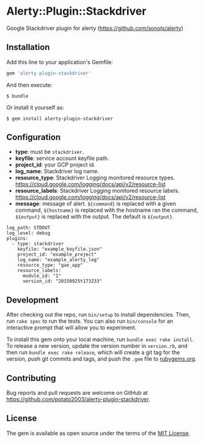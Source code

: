 # Alerty::Plugin::Stackdriver

Google Stackdriver plugin for alerty (https://github.com/sonots/alerty)

## Installation

Add this line to your application's Gemfile:

```ruby
gem 'alerty-plugin-stackdriver'
```

And then execute:

    $ bundle

Or install it yourself as:

    $ gem install alerty-plugin-stackdriver

## Configuration

* **type**: must be `stackdriver`.
* **keyfile**: service account keyfile path.
* **project_id**: your GCP project id.
* **log_name**: Stackdriver log name.
* **resource_type**: Stackdriver Logging monitored resource types. https://cloud.google.com/logging/docs/api/v2/resource-list
* **resource_labels**: Stackdriver Logging monitored resource labels. https://cloud.google.com/logging/docs/api/v2/resource-list
* **message**: message of alert. `${command}` is replaced with a given command, `${hostname}` is replaced with the hostname ran the command, `${output}` is replaced with the output. The default is `${output}`.


```
log_path: STDOUT
log_level: debug
plugins:
  - type: stackdriver
    keyfile: "example_keyfile.json"
    project_id: "example_project"
    log_name: "example_alerty_log"
    resource_type: "gae_app"
    resource_labels:
      module_id: "1"
      version_id: "20150925t173233"
```

## Development

After checking out the repo, run `bin/setup` to install dependencies. Then, run `rake spec` to run the tests. You can also run `bin/console` for an interactive prompt that will allow you to experiment.

To install this gem onto your local machine, run `bundle exec rake install`. To release a new version, update the version number in `version.rb`, and then run `bundle exec rake release`, which will create a git tag for the version, push git commits and tags, and push the `.gem` file to [rubygems.org](https://rubygems.org).

## Contributing

Bug reports and pull requests are welcome on GitHub at https://github.com/potato2003/alerty-plugin-stackdriver.

## License

The gem is available as open source under the terms of the [MIT License](http://opensource.org/licenses/MIT).
